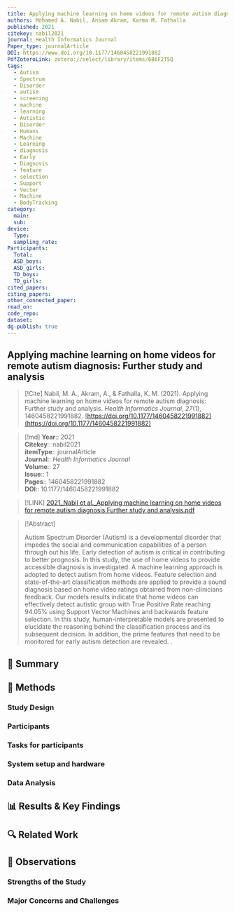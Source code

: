 ```yaml
---
title: Applying machine learning on home videos for remote autism diagnosis Further study and analysis
authors: Mohamed A. Nabil, Ansam Akram, Karma M. Fathalla
published: 2021
citekey: nabil2021
journal: Health Informatics Journal
Paper_type: journalArticle
DOI: https://www.doi.org/10.1177/1460458221991882
PdfZoteroLink: zotero://select/library/items/686F2T5Q
tags:
  - Autism
  - Spectrum
  - Disorder
  - autism
  - screening
  - machine
  - learning
  - Autistic
  - Disorder
  - Humans
  - Machine
  - Learning
  - diagnosis
  - Early
  - Diagnosis
  - feature
  - selection
  - Support
  - Vector
  - Machine
  - BodyTracking
category:
  main: 
  sub: 
device:
  Type: 
  sampling_rate: 
Participants:
  Total: 
  ASD_boys: 
  ASD_girls: 
  TD_boys: 
  TD_girls: 
cited_papers: 
citing_papers: 
other_connected_paper: 
read_on: 
code_repo: 
dataset: 
dg-publish: true
---
```


## Applying machine learning on home videos for remote autism diagnosis: Further study and analysis

> [!Cite]
> Nabil, M. A., Akram, A., & Fathalla, K. M. (2021). Applying machine learning on home videos for remote autism diagnosis: Further study and analysis. _Health Informatics Journal_, _27_(1), 1460458221991882. [https://doi.org/10.1177/1460458221991882](https://doi.org/10.1177/1460458221991882)


>[!md]
> **Year**:: 2021   
> **Citekey**:: nabil2021  
> **itemType**:: journalArticle  
> **Journal**:: *Health Informatics Journal*  
> **Volume**:: 27  
> **Issue**:: 1   
> **Pages**:: 1460458221991882  
> **DOI**:: 10.1177/1460458221991882    

> [!LINK] 
> [2021_Nabil et al._Applying machine learning on home videos for remote autism diagnosis Further study and analysis.pdf](zotero://select/library/items/686F2T5Q)

> [!Abstract]
>
> Autism Spectrum Disorder (Autism) is a developmental disorder that impedes the social and communication capabilities of a person through out his life. Early detection of autism is critical in contributing to better prognosis. In this study, the use of home videos to provide accessible diagnosis is investigated. A machine learning approach is adopted to detect autism from home videos. Feature selection and state-of-the-art classification methods are applied to provide a sound diagnosis based on home video ratings obtained from non-clinicians feedback. Our models results indicate that home videos can effectively detect autistic group with True Positive Rate reaching 94.05% using Support Vector Machines and backwards feature selection. In this study, human-interpretable models are presented to elucidate the reasoning behind the classification process and its subsequent decision. In addition, the prime features that need to be monitored for early autism detection are revealed.
>.
> 

## 📌 Summary


## 🔬 Methods 

### Study Design

### Participants

### Tasks for participants

### System setup and hardware

### Data Analysis

## 📊 Results & Key Findings 


## 🔍 Related Work 



## 📝 Observations

### Strengths of the Study

### Major Concerns and Challenges